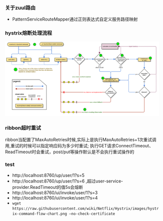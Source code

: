 ### 关于zuul路由
* PatternServiceRouteMapper通过正则表达式自定义服务路径映射

### hystrix熔断处理流程
![hystrix-command-flow-chart](../help/hystrix-command-flow-chart.png)

### ribbon超时重试
ribbon当配置了MaxAutoRetries时候,实际上是执行MaxAutoRetries+1次重试调用,重试的时候可以指定响应码为多少时重试;
执行GET请求ConnectTimeout、ReadTimeout时会重试，post/put等操作默认是不会执行重试操作的

### test 
* http://localhost:8760/up/user/1?s=5
* http://localhost:8760/up/user/1?s=6 ,超过user-service-provider.ReadTimeout的值5s会熔断
* http://localhost:8760/ui/invoke/user/1?s=3
* http://localhost:8760/ui/invoke/user/1?s=4
* `wget https://raw.githubusercontent.com/wiki/Netflix/Hystrix/images/hystrix-command-flow-chart.png –no-check-certificate`